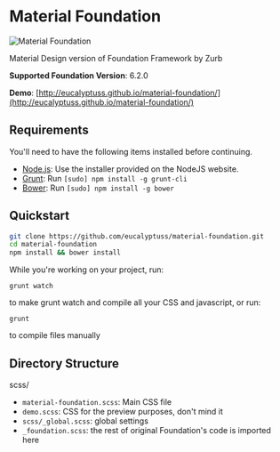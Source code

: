 Material Foundation
===================

![Material Foundation](https://github.com/eucalyptuss/material-foundation/raw/master/images/cover.png?raw=true)

Material Design version of Foundation Framework by Zurb

**Supported Foundation Version**: 6.2.0

**Demo**: [http://eucalyptuss.github.io/material-foundation/](http://eucalyptuss.github.io/material-foundation/)

## Requirements

You'll need to have the following items installed before continuing.

  * [Node.js](http://nodejs.org): Use the installer provided on the NodeJS website.
  * [Grunt](http://gruntjs.com/): Run `[sudo] npm install -g grunt-cli`
  * [Bower](http://bower.io): Run `[sudo] npm install -g bower`

## Quickstart

```bash
git clone https://github.com/eucalyptuss/material-foundation.git
cd material-foundation
npm install && bower install
```

While you're working on your project, run:

`grunt watch`

to make grunt watch and compile all your CSS and javascript, or run:

`grunt`

to compile files manually

## Directory Structure

scss/

  * `material-foundation.scss`: Main CSS file
  * `demo.scss`: CSS for the preview purposes, don't mind it
  * `scss/_global.scss`: global settings
  * `_foundation.scss`: the rest of original Foundation's code is imported here
